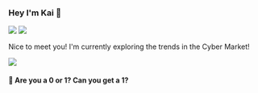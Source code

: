 ### Hey I'm Kai 👋 
![](https://visitor-badge.laobi.icu/badge?page_id=kaiiyer.visitor-badge)
![](https://img.shields.io/badge/@kaiiyer-blueviolet?style=flat-square&labelColor=1ca0f1&logo=twitter&logoColor=white&link=https://twitter.com/kaiiyer)

 Nice to meet you! I'm currently exploring the trends in the Cyber Market!
 
![](https://github-readme-stats.vercel.app/api?username=kaiiyer&count_private=true&theme=dark&show_icons=true)

#### :game_die: Are you a 0 or 1? Can you get a 1?
<!--
**kaiiyer/kaiiyer** is a ✨ _special_ ✨ repository because its `README.md` (this file) appears on your GitHub profile.

Here are some ideas to get you started:

- 🔭 I’m currently working on ...
- 🌱 I’m currently learning ...
- 👯 I’m looking to collaborate on ...
- 🤔 I’m looking for help with ...
- 💬 Ask me about ...
- 📫 How to reach me: ...
- 😄 Pronouns: ...
- ⚡ Fun fact: ...
-->
